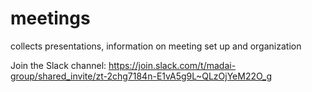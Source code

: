 # meetings
collects presentations, information on meeting set up and organization

Join the Slack channel:
https://join.slack.com/t/madai-group/shared_invite/zt-2chg7184n-E1vA5g9L~QLzOjYeM22O_g
